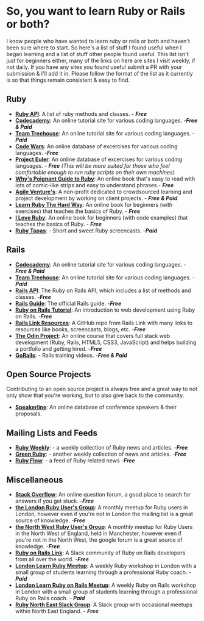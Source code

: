 # So, you want to learn Ruby or Rails or both?

I know people who have wanted to learn ruby or rails or both and haven't been sure where to start. So here's a list of stuff I found useful when I began learning and a list of stuff other people found useful. This list isn't just for beginners either, many of the links on here are sites I visit weekly, if not daily. If you have any sites you found useful submit a PR with your submission & I'll add it in. Please follow the format of the list as it currently is so that things remain consistent & easy to find.

## Ruby
- **[Ruby API](http://ruby-doc.org/core-2.4.0/Method.html)**: A list of ruby methods and classes. - ___Free___
- **[Codecademy](https://codecademy.com)**: An online tutorial site for various coding languages. -___Free & Paid___
- **[Team Treehouse](https://teamtreehouse.com)**: An online tutorial site for various coding languages. -___Paid___
- **[Code Wars](https://www.codewars.com)**: An online database of excercises for various coding languages. -___Free___
- **[Project Euler](https://projecteuler.net)**: An online database of excercises for various coding languages. - ___Free___ 
_(This will be more suited for those who feel comfortable enough to run ruby scripts on their own machines)_
- **[Why's Poignant Guide to Ruby](http://poignant.guide/book/)**: An online book that's easy to read with lots of comic-like strips and easy to understand phrases.- ___Free___
- **[Agile Venture's](http://www.agileventures.org)**: A non-profit dedicated to crowdsourced learning and project development by working on client projects. - ***Free & Paid***
- **[Learn Ruby The Hard Way](https://learnrubythehardway.org/book/)**: An online book for beginners (with exercises) that teaches the basics of Ruby. - ***Free***
- **[I Love Ruby](https://mindaslab.github.io/I-Love-Ruby/)**: An online book for beginners (with code examples) that teaches the basics of Ruby. - ***Free***
- **[Ruby Tapas](https://www.rubytapas.com/)**: - Short and sweet Ruby screencasts. -___Paid___

## Rails
- **[Codecademy](https://codecademy.com)**: An online tutorial site for various coding languages. - ___Free & Paid___ 
- **[Team Treehouse](https://teamtreehouse.com)**: An online tutorial site for various coding languages. - ___Paid___ 
- **[Rails API](http://api.rubyonrails.org)**: The Ruby on Rails API, which includes a list of methods and classes. -___Free___ 
- **[Rails Guide](http://guides.rubyonrails.org)**: The official Rails guide. -___Free___ 
- **[Ruby on Rails Tutorial](https://www.railstutorial.org/book)**: An introduction to web development using Ruby on Rails. -___Free___
- **[Rails Link Resources](https://github.com/railslink/resources/wiki)**: A GitHub repo from Rails Link with many links to resources like books, screencasts, blogs, etc. -___Free___
- **[The Odin Project](http://www.theodinproject.com/)**: An online course that covers full stack web development (Ruby, Rails, HTML5, CSS3, JavaScript) and helps building a portfolio and getting hired. -___Free___
- **[GoRails](https://gorails.com/)**: - Rails training videos. -___Free & Paid___

## Open Source Projects
Contributing to an open source project is always free and a great way to not only show that you're working, but to also give back to the community.

- **[Speakerline](https://github.com/nodunayo/speakerline)**: An online database of conference speakers & their proposals.

## Mailing Lists and Feeds
- **[Ruby Weekly](http://rubyweekly.com/)**: - a weekly collection of Ruby news and articles. -___Free___
- **[Green Ruby](http://greenruby.org/)**: - another weekly collection of news and articles. -___Free___
- **[Ruby Flow](http://www.rubyflow.com/)**: - a feed of Ruby related news -___Free___

## Miscellaneous
- **[Stack Overflow](https://stackoverflow.com)**: An online question forum, a good place to search for answers if you get stuck. -___Free___
- **[the London Ruby User's Group](http://lrug.org)**: A monthly meetup for Ruby users in London, however even if you're not in London the mailing list is a great source of knowledge. -___Free___ 
- **[the North West Ruby User's Group](https://groups.google.com/forum/#!forum/nwrug-members)**: A monthly meetup for Ruby Users in the North West of England, held in Manchester, however even if you're not in the North West, the google forum is a great source of knowledge. -___Free___ 
- **[Ruby on Rails Link](http://www.rubyonrails.link/)**: A Slack community of Ruby on Rails developers from all over the world. -___Free___
- **[London Learn Ruby Meetup](https://www.meetup.com/London-Learn-Ruby/)**: A weekly Ruby workshop in London with a small group of students learning through a professional Ruby coach. - ___Paid___ 
- **[London Learn Ruby on Rails Meetup](https://www.meetup.com/London-Learn-Ruby-on-Rails/)**: A weekly Ruby on Rails workshop in London with a small group of students learning through a professional Ruby on Rails coach. - ___Paid___
- **[Ruby North East Slack Group](http://rubynortheast.co.uk/)**: A Slack group with occasional meetups within North East England. - ___Free___
